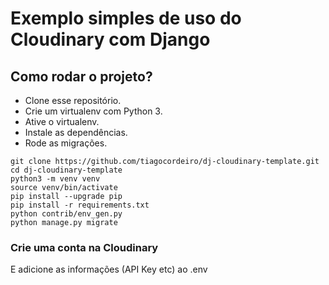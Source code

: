 # Exemplo simples de uso do Cloudinary com Django

## Como rodar o projeto?

* Clone esse repositório.
* Crie um virtualenv com Python 3.
* Ative o virtualenv.
* Instale as dependências.
* Rode as migrações.

```
git clone https://github.com/tiagocordeiro/dj-cloudinary-template.git
cd dj-cloudinary-template
python3 -m venv venv
source venv/bin/activate
pip install --upgrade pip
pip install -r requirements.txt
python contrib/env_gen.py
python manage.py migrate
```


### Crie uma conta na Cloudinary
E adicione as informações (API Key etc) ao .env
